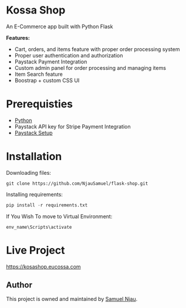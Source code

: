 # Kossa Shop
An E-Commerce app built with Python Flask

**Features:**
 - Cart, orders, and items feature with proper order processing system
 - Proper user authentication and authorization
 - Paystack Payment Integration
 - Custom admin panel for order processing and managing items
 - Item Search feature
 - Boostrap + custom CSS UI

# Prerequisties

 - [Python](https://www.python.org/)
 - Paystack API key for Stripe Payment Integration
 - [Paystack Setup](https://paystack.com/docs/payments/accept-payments/)

# Installation
Downloading files:
```
git clone https://github.com/NjauSamuel/flask-shop.git
```
Installing requirements:
```py
pip install -r requirements.txt
```


If You Wish To move to Virtual Environment:
```
env_name\Scripts\activate
```

# Live Project
https://kosashop.eucossa.com


## Author

This project is owned and maintained by [Samuel Njau](https://www.linkedin.com/in/samuel-njau/).
